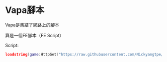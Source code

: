 # Vapa腳本
Vapa是集結了網路上的腳本

算是一個FE腳本（FE Script）

Script:
``` Lua
loadstring(game:HttpGet("https://raw.githubusercontent.com/Nickyangtpe/Vapa/main/Main.txt", true))()
```
